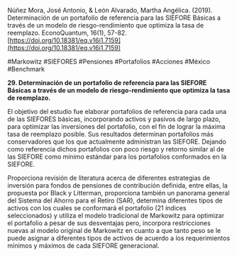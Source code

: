Núñez Mora, José Antonio, & León Alvarado, Martha Angélica. (2019). Determinación de un portafolio de referencia para las SIEFORE Básicas a través de un modelo de riesgo-rendimiento que optimiza la tasa de reemplazo. EconoQuantum, 16(1), 57-82. [https://doi.org/10.18381/eq.v16i1.7159](https://doi.org/10.18381/eq.v16i1.7159)   

#Markowitz #SIEFORES #Pensiones #Portafolios #Acciones #México #Benchmark

**29. Determinación de un portafolio de referencia para las SIEFORE Básicas a través de un modelo de riesgo-rendimiento que optimiza la tasa de reemplazo.**

El objetivo del estudio fue elaborar portafolios de referencia para cada una de las SIEFORES básicas, incorporando activos y pasivos de largo plazo, para optimizar las inversiones del portafolio, con el fin de lograr la máxima tasa de reemplazo posible. Sus resultados determinan portafolios más conservadores que los que actualmente administran las SIEFORE. Dejando como referencia dichos portafolios con poco riesgo y retorno similar al de las SIEFORE como mínimo estándar para los portafolios conformados en la SIEFORE.

Proporciona revisión de literatura acerca de diferentes estrategias de inversión para fondos de pensiones de contribución definida, entre ellas, la propuesta por Black y Litterman, proporciona también un panorama general del Sistema del Ahorro para el Retiro (SAR), determina diferentes tipos de activos con los cuales se conformará el portafolio (21 índices seleccionados) y utiliza el modelo tradicional de Markowitz para optimizar el portafolio a pesar de sus desventajas pero, incorpora restricciones nuevas al modelo original de Markowitz en cuanto a que tanto peso se le puede asignar a diferentes tipos de activos de acuerdo a los requerimientos mínimos y máximos de cada SIEFORE generacional.

